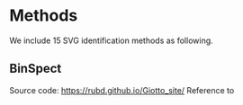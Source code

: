 # Methods
We include 15 SVG identification methods as following.

## BinSpect
Source code: https://rubd.github.io/Giotto_site/
Reference to 